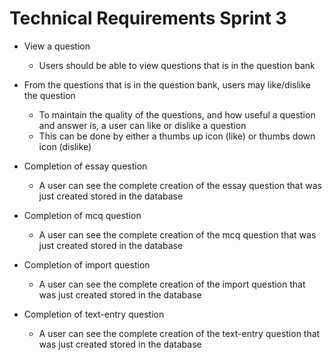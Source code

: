 # Technical Requirements Sprint 3

* View a question
  * Users should be able to view questions that is in the question bank 


* From the questions that is in the question bank, users may like/dislike the question 
  * To maintain the quality of the questions, and how useful a question and answer is, a user can like or dislike a question
  * This can be done by either a thumbs up icon (like) or thumbs down icon (dislike) 


* Completion of essay question
  * A user can see the complete creation of the essay question that was just created stored in the database


* Completion of mcq question
  * A user can see the complete creation of the mcq question that was just created stored in the database

* Completion of import question
  * A user can see the complete creation of the import question that was just created stored in the database

* Completion of text-entry question
  * A user can see the complete creation of the text-entry question that was just created stored in the database
